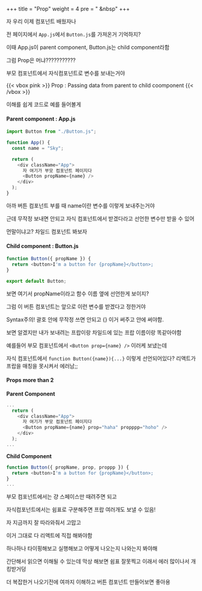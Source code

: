+++
title = "Prop"
weight = 4
pre = "<i class='fas fa-book-open'></i> &nbsp"
+++

자 우리 이제 컴포넌트 배웠자나

전 페이지에서 `App.js`에서 `Button.js`를 가져온거 기억하지?

이때 App.js이 parent component, Button.js는 child component라함

그럼 Prop은 머냐???????????

부모 컴포넌트에서 자식컴포넌트로 변수를 보내는거야

{{< vbox pink >}}
Prop : Passing data from parent to child coomponent
{{< /vbox >}}

이해를 쉽게 코드로 예를 들어볼게

#### Parent component : App.js

```js
import Button from "./Button.js";

function App() {
  const name = "Sky";

  return (
    <div className="App">
      자 여기가 부모 컴포넌트 페이지다
      <Button propName={name} />
    </div>
  );
}
```

아까 버튼 컴포넌트 부를 때 name이란 변수를 이렇게 보내주는거야

근데 무작정 보내면 안되고 자식 컴포넌트에서 받겠다라고 선언한 변수만 받을 수 있어

먼말이냐고? 차일드 컴포넌트 봐보자

#### Child component : Button.js

```js
function Button({ propName }) {
  return <button>I'm a button for {propName}</button>;
}

export default Button;
```

보면 여기서 propName이라고 함수 이름 옆에 선언한게 보이지?

그럼 이 버튼 컴포넌트는 앞으로 이런 변수를 받겠다고 정한거야

Syntax주의! 괄호 안에 무작정 쓰면 안되고 {} 이거 써주고 안에 써야함.

보면 알겠지만 내가 보내려는 프랍이랑 차일드에 있는 프랍 이름이랑 똑같아야함

예를들어 부모 컴포넌트에서 `<Button prop={name} />` 이러케 보냈는데

자식 컴포넌트에서 `function Button({name}){...}` 이렇게 선언되어있다? 리액트가 프랍을 매칭을 못시켜서 에러남;;

#### Props more than 2

**Parent Component**

```js
...
  return (
    <div className="App">
      자 여기가 부모 컴포넌트 페이지다
      <Button propName={name} prop="haha" propppp="hoho" />
    </div>
  );
...
```

**Child Component**

```js
function Button({ propName, prop, proppp }) {
  return <button>I'm a button for {propName}</button>;
}
...
```

부모 컴포넌트에서는 걍 스페이스만 때려주면 되고

자식컴포넌트에서는 쉼표로 구분해주면 프랍 여러개도 보낼 수 있음!

자 지금까지 잘 따라와줘서 고맙고

이거 그대로 다 리액트에 직접 해봐야함

하나하나 타이핑해보고 실행해보고 어떻게 나오는지 나와는지 봐야해

간단해서 읽으면 이해될 수 있는데 막상 해보면 쉼표 잘못찍고 이래서 에러 많이나서 개 킹받거덩

더 복잡한거 나오기전에 여까지 이해하고 버튼 컴포넌트 만들어보면 좋아용

